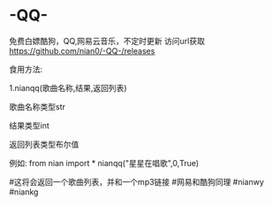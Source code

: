 # -QQ-
免费白嫖酷狗，QQ,网易云音乐，不定时更新
访问url获取
https://github.com/nian0/-QQ-/releases

食用方法:

1.nianqq(歌曲名称,结果,返回列表)

歌曲名称类型str

结果类型int

返回列表类型布尔值

例如:
from nian import *
nianqq("星星在唱歌",0,True)

#这将会返回一个歌曲列表，并和一个mp3链接
#网易和酷狗同理
#nianwy
#niankg
